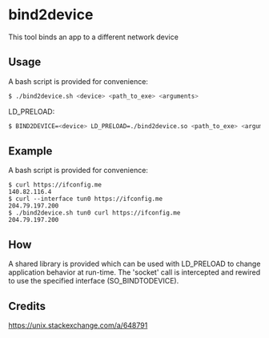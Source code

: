 # bind2device
This tool binds an app to a different network device

## Usage 

A bash script is provided for convenience:
```bash
$ ./bind2device.sh <device> <path_to_exe> <arguments>
```

LD_PRELOAD:
```bash
$ BIND2DEVICE=<device> LD_PRELOAD=./bind2device.so <path_to_exe> <arguments>
```

## Example

A bash script is provided for convenience:

```
$ curl https://ifconfig.me
140.82.116.4
$ curl --interface tun0 https://ifconfig.me
204.79.197.200
$ ./bind2device.sh tun0 curl https://ifconfig.me
204.79.197.200
```


## How
A shared library is provided which can be used with LD_PRELOAD to change application behavior at run-time. The 'socket' call is intercepted and rewired to use the specified interface (SO_BINDTODEVICE).

## Credits
https://unix.stackexchange.com/a/648791
